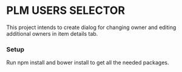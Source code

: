 # PLM USERS SELECTOR
This project intends to create dialog for changing owner and editing additional owners in item details tab.

### Setup
Run npm install and bower install to get all the needed packages.  
